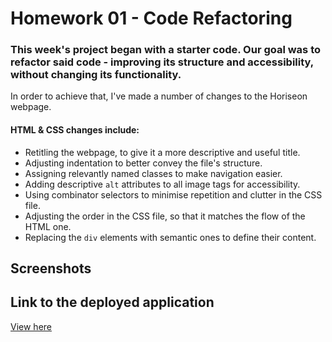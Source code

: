 # Homework 01 - Code Refactoring

### This week's project began with a starter code. Our goal was to refactor said code - improving its structure and accessibility, without changing its functionality.

In order to achieve that, I've made a number of changes to the Horiseon webpage.

#### HTML & CSS changes include:

- Retitling the webpage, to give it a more descriptive and useful title.
- Adjusting indentation to better convey the file's structure.
- Assigning relevantly named classes to make navigation easier.
- Adding descriptive `alt` attributes to all image tags for accessibility.
- Using combinator selectors to minimise repetition and clutter in the CSS file.
- Adjusting the order in the CSS file, so that it matches the flow of the HTML one.
- Replacing the `div` elements with semantic ones to define their content.

## Screenshots

## Link to the deployed application

[View here](https://misha244.github.io/homework_1/)
